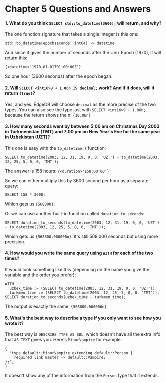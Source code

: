 # Chapter 5 Questions and Answers

#### 1. What do you think `SELECT std::to_datetime(3600);` will return, and why?

The one function signature that takes a single integer is this one:

```
std::to_datetime(epochseconds: int64) -> datetime
```

And since it gives the number of seconds after the Unix Epoch (1970), it will return this:

`{<datetime>'1970-01-01T01:00:00Z'}`

So one hour (3600 seconds) after the epoch began.

#### 2. Will `SELECT <int16>9 + 1.06n IS decimal;` work? And if it does, will it return `{true}`?

Yes, and yes. EdgeDB will choose `decimal` as the more precise of the two types. You can also see the type just with `SELECT <int16>9 + 1.06n;` because the return shows the n: `{10.06n}`

#### 3. How many seconds went by between 5:00 am on Christmas Day 2003 in Turkmenistan (TMT) and 7:00 pm on New Year's Eve for the same year in Uzbekistan (UZT)?

This one is easy with the `to_datetime()` function:

```edgeql
SELECT to_datetime(2003, 12, 31, 19, 0, 0, 'UZT') - to_datetime(2003, 12, 25, 5, 0, 0, 'TMT');
```

The answer is 158 hours: `{<duration>'158:00:00'}`

So we can either multiply this by 3600 second per hour as a separate query:

```edgeql
SELECT 158 * 3600;
```

Which gets us `{568800}`;

Or we can use another built-in function called `duration_to_seconds`:

```edgeql
SELECT duration_to_seconds(to_datetime(2003, 12, 31, 19, 0, 0, 'UZT') - to_datetime(2003, 12, 25, 5, 0, 0, 'TMT'));
```

Which gets us `{568800.000000n}`. It's still 568,000 seconds but using more precision.

#### 4. How would you write the same query using `WITH` for each of the two times?

It would look something like this (depending on the name you give the variable and the order you prefer):

```edgeql
WITH
  uzbek_time := (SELECT to_datetime(2003, 12, 31, 19, 0, 0, 'UZT')),
  turkmen_time := (SELECT to_datetime(2003, 12, 25, 5, 0, 0, 'TMT')),
SELECT duration_to_seconds(uzbek_time - turkmen_time);
```

The output is exactly the same: `{568800.000000n}`

#### 5. What's the best way to describe a type if you only want to see how you wrote it?

The best way is `DESCRIBE TYPE AS SDL`, which doesn't have all the extra info that `AS TEXT` gives you. Here's `MinorVampire` for example:

```
{
  'type default::MinorVampire extending default::Person {
    required link master -> default::Vampire;
};',
}
```

It doesn't show any of the information from the `Person` type that it extends.
